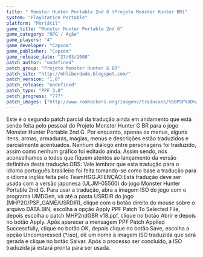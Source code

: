 ```yaml
---
title: " Monster Hunter Portable 2nd G (Projeto Monster Hunter BR)"
system: "PlayStation Portable"
platform: "Portátil"
game_title: "Monster Hunter Portable 2nd G"
game_category: "RPG / Ação"
game_players: "4"
game_developer: "Capcom"
game_publisher: "Capcom"
game_release_date: "27/03/2008"
patch_author: "undefined"
patch_group: "Projeto Monster Hunter G BR"
patch_site: "http://mhliberdade.blogspot.com/"
patch_version: "1.8"
patch_release: "undefined"
patch_type: "PPF 3.0"
patch_progress: "???"
patch_images: ["http://www.romhackers.org/imagens/traducoes/%5BPSP%5D%20Monster%20Hunter%20Portable%202nd%20G%20-%20Projeto%20Monster%20Hunter%20BR%20-%201.jpg","http://www.romhackers.org/imagens/traducoes/%5BPSP%5D%20Monster%20Hunter%20Portable%202nd%20G%20-%20Projeto%20Monster%20Hunter%20BR%20-%202.jpg","http://www.romhackers.org/imagens/traducoes/%5BPSP%5D%20Monster%20Hunter%20Portable%202nd%20G%20-%20Projeto%20Monster%20Hunter%20BR%20-%203.jpg"]
---
```

Este é o segundo patch parcial da tradução ainda em andamento que está sendo feita pelo pessoal do Projeto Monster Hunter G BR para o jogo Monster Hunter Portable 2nd G. Por enquanto, apenas os menus, alguns itens, armas, armaduras, magias, menus e descrições estão traduzidos e parcialmente acentuados. Nenhum diálogo entre personagens foi traduzido, assim como nenhum gráfico foi editado ainda. Assim sendo, nós aconselhamos a todos que fiquem atentos ao lançamento da versão definitiva desta tradução.OBS: Vale lembrar que esta tradução para o idioma português brasileiro foi feita tomando-se como base a tradução para o idioma inglês feita pelo TeamHGG.ATENÇÃO:Esta tradução deve ser usada com a versão japonesa (ULJM-05500) do jogo Monster Hunter Portable 2nd G. Para usar a tradução, abra a imagem ISO do jogo com o programa UMDGen, vá até a pasta USRDIR do jogo (MHP2G/PSP_GAME/USRDIR), clique com o botão direito do mouse sobre o arquivo DATA.BIN, escolha a opção Apply PPF Patch To Selected File, depois escolha o patch MHP2ndGBR v18.ppf, clique no botão Abrir e depois no botão Apply. Após aparecer a mensagem PPF Patch Applied Successfully, clique no botão OK, depois clique no botão Save, escolha a opção Uncompressed  (*.iso), dê um nome à imagem ISO traduzida que será gerada e clique no botão Salvar. Após o processo ser concluído, a ISO traduzida já estará pronta para ser usada.